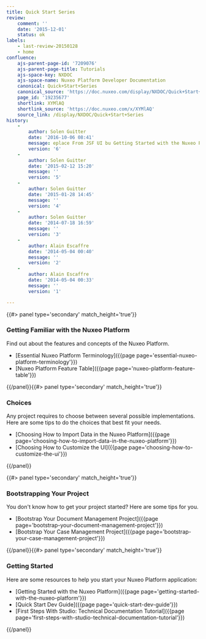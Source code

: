 ```yaml
---
title: Quick Start Series
review:
    comment: ''
    date: '2015-12-01'
    status: ok
labels:
    - last-review-20150128
    - home
confluence:
    ajs-parent-page-id: '7209076'
    ajs-parent-page-title: Tutorials
    ajs-space-key: NXDOC
    ajs-space-name: Nuxeo Platform Developer Documentation
    canonical: Quick+Start+Series
    canonical_source: 'https://doc.nuxeo.com/display/NXDOC/Quick+Start+Series'
    page_id: '19235677'
    shortlink: XYMlAQ
    shortlink_source: 'https://doc.nuxeo.com/x/XYMlAQ'
    source_link: /display/NXDOC/Quick+Start+Series
history:
    - 
        author: Solen Guitter
        date: '2016-10-06 08:41'
        message: eplace From JSF UI bu Getting Started with the Nuxeo Platfor
        version: '6'
    - 
        author: Solen Guitter
        date: '2015-02-12 15:20'
        message: ''
        version: '5'
    - 
        author: Solen Guitter
        date: '2015-01-28 14:45'
        message: ''
        version: '4'
    - 
        author: Solen Guitter
        date: '2014-07-18 16:59'
        message: ''
        version: '3'
    - 
        author: Alain Escaffre
        date: '2014-05-04 00:40'
        message: ''
        version: '2'
    - 
        author: Alain Escaffre
        date: '2014-05-04 00:33'
        message: ''
        version: '1'

---
```

<div class="row" data-equalizer data-equalize-on="medium"><div class="column medium-6">{{#> panel type='secondary' match_height='true'}}

### Getting Familiar with the Nuxeo Platform

Find out about the features and concepts of the Nuxeo Platform.

*   [Essential Nuxeo Platform Terminology]({{page page='essential-nuxeo-platform-terminology'}})
*   [Nuxeo Platform Feature Table]({{page page='nuxeo-platform-feature-table'}})

{{/panel}}{{#> panel type='secondary' match_height='true'}}

### Choices

Any project requires to choose between several possible implementations. Here are some tips to do the choices that best fit your needs.

*   [Choosing How to Import Data in the Nuxeo Platform]({{page page='choosing-how-to-import-data-in-the-nuxeo-platform'}})
*   [Choosing How to Customize the UI]({{page page='choosing-how-to-customize-the-ui'}})

{{/panel}}</div><div class="column medium-6">{{#> panel type='secondary' match_height='true'}}

### Bootstrapping Your Project

You don't know how to get your project started? Here are some tips for you.

*   [Bootstrap Your Document Management Project]({{page page='bootstrap-your-document-management-project'}})
*   [Bootstrap Your Case Management Project]({{page page='bootstrap-your-case-management-project'}})

{{/panel}}{{#> panel type='secondary' match_height='true'}}

### Getting Started

Here are some resources to help you start your Nuxeo Platform application:

*   [Getting Started with the Nuxeo Platform]({{page page='getting-started-with-the-nuxeo-platform'}})
*   [Quick Start Dev Guide]({{page page='quick-start-dev-guide'}})
*   [First Steps With Studio: Technical Documentation Tutorial]({{page page='first-steps-with-studio-technical-documentation-tutorial'}})

{{/panel}}</div></div>